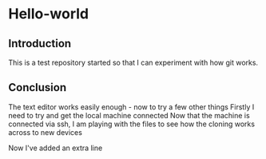 # Hello-world

## Introduction
This is a test repository started so that I can experiment with how git works.

## Conclusion
The text editor works easily enough - now to try a few other things
Firstly I need to try and get the local machine connected
Now that the machine is connected via ssh, I am playing with the files to see how the cloning works across to new devices

Now I've added an extra line
